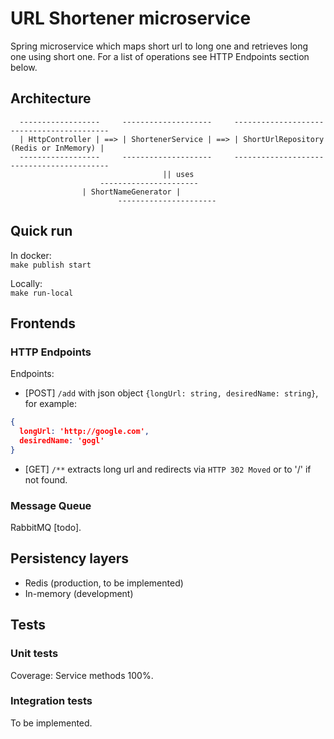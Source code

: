 # URL Shortener microservice

Spring microservice which maps short url to long one and retrieves long one using short one.
For a list of operations see HTTP Endpoints section below.

## Architecture

```
  ------------------     --------------------     ------------------------------------------
  | HttpController | ==> | ShortenerService | ==> | ShortUrlRepository (Redis or InMemory) |
  ------------------     --------------------     ------------------------------------------
                                  || uses
 	                ----------------------
 		        | ShortNameGenerator |
                        ----------------------
```

## Quick run

In docker:  
`make publish start`

Locally:  
`make run-local`

## Frontends

### HTTP Endpoints

Endpoints:

- [POST] `/add` with json object `{longUrl: string, desiredName: string}`, for example:
```json
{
  longUrl: 'http://google.com',
  desiredName: 'gogl'
}
```

- [GET] `/**` extracts long url and redirects via `HTTP 302 Moved` or to '/' if not found.

### Message Queue

RabbitMQ [todo].

## Persistency layers

- Redis (production, to be implemented)
- In-memory (development)

## Tests

### Unit tests

Coverage: Service methods 100%.

### Integration tests

To be implemented.
